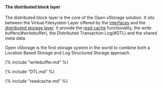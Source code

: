 #### The distributed block layer
The distributed block layer is the core of the Open vStorage solution. It sits between the Virtual Filesystem Layer offered by the [interfaces](interfaces.md) and the [distributed storage layer](../ALBA/README.md). It provide the [read cache](#readcache) functionality, the write buffers(#writebuffer), the Distributed Transaction Log(#DTL) and the shared meta data.

Open vStorage is the first storage system in the world to combine both a Location Based Storage and Log Structured Storage approach.


{% include "writebuffer.md" %}

{% include "DTL.md" %}

{% include "readcache.md" %}

